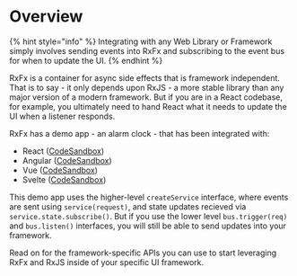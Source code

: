 # Overview

{% hint style="info" %}
Integrating with any Web Library or Framework simply involves sending events into RxFx and subscribing to the event bus for when to update the UI.
{% endhint %}

RxFx is a container for async side effects that is framework independent. That is to say - it only depends upon RxJS - a more stable library than any major version of a modern framework. But if you are in a React codebase, for example, you ultimately need to hand React what it needs to update the UI when a listener responds.

RxFx has a demo app - an alarm clock - that has been integrated with:

- React ([CodeSandbox](https://codesandbox.io/s/react-omnibus-alarm-clock-h2op8l))
- Angular ([CodeSandbox](https://codesandbox.io/s/angular-omnibus-alarm-clock-xz7276))
- Vue ([CodeSandbox](https://codesandbox.io/s/vue-omnibus-alarm-clock-ukb1kh))
- Svelte ([CodeSandbox](https://codesandbox.io/s/svelte-omnibus-alarm-clock-8kkuz9))

This demo app uses the higher-level `createService` interface, where events are sent using `service(request)`, and state updates recieved via `service.state.subscribe()`. But if you use the lower level `bus.trigger(req)` and `bus.listen()` interfaces, you will still be able to send updates into your framework.

Read on for the framework-specific APIs you can use to start leveraging RxFx and RxJS inside of your specific UI framework.

